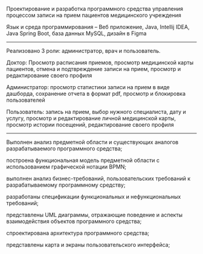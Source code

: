 Проектирование и разработка программного средства управления процессом записи на прием пациентов медицинского учреждения

Язык и среда программирования – Веб приложение, Java, Intellij IDEA, Java Spring Boot, база данных MySQL, дизайн в Figma

------------------------
Реализовано 3 роли: администратор, врач и пользователь.

Доктор: Просмотр расписания приемов, просмотр медицинской карты пациентов, отмена и подтвреждение записи на прием, просмотр и редактирование своего профиля

Администратор: просмотр статистики записи на прием в виде дашборда, сохранение отчета в формат pdf, просмотр и блокировка пользователей

Пользователь: запись на прием, выбор нужного специалиста, дату и услугу, просмотр и редактирование личной медицинской карты, просмотр истории посещений, редактирование своего профиля

----------------------------------------------

Выполнен анализ предметной области и существующих аналогов разрабатываемого программного средства;

построена функциональная модель предметной области с использованием графической нотации BPMN;

выполнен анализ бизнес-требований, пользовательских требований к разрабатываемому программному средству;

разработаны спецификации функциональных и нефункциональных требований;

представлены UML диаграммы, отражающие поведение и аспекты взаимодействия объектов программного средства;

спроектирована архитектура программного средства;

представлены карта и экраны пользовательского интерфейса;
